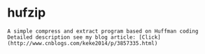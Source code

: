 hufzip
======

	A simple compress and extract program based on Huffman coding
	Detailed description see my blog article: [Click](http://www.cnblogs.com/keke2014/p/3857335.html)
